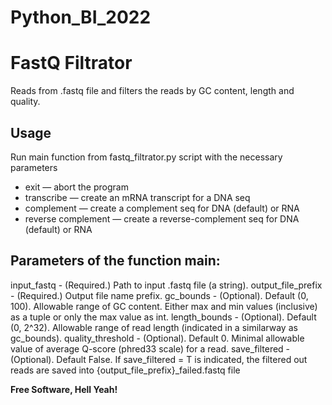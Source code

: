 # Python_BI_2022
# FastQ Filtrator
Reads from .fastq file and filters the reads by GC content, length and quality.
## Usage
Run main function from fastq_filtrator.py script with the necessary parameters
- exit — abort the program
- transcribe — create an mRNA transcript for a DNA seq
- complement — create a complement seq for DNA (default) or RNA
- reverse complement — create a reverse-complement seq for DNA (default) or RNA

## Parameters of the function main:

input_fastq - (Required.) Path to input .fastq file (a string). 
output_file_prefix - (Required.) Output file name prefix.
gc_bounds - (Optional). Default (0, 100). Allowable range of GC content. Either max and
min values (inclusive) as a tuple or only the max value as int.
length_bounds - (Optional). Default (0, 2^32). Allowable range of read length (indicated 
in a similarway as gc_bounds).
quality_threshold - (Optional). Default 0. Minimal allowable value of average
Q-score (phred33 scale) for a read.
save_filtered - (Optional). Default False. If save_filtered = T is indicated, the filtered out reads are 
saved into {output_file_prefix}_failed.fastq file

**Free Software, Hell Yeah!**
